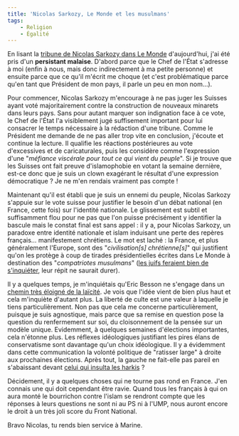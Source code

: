 ```yaml
---
title: 'Nicolas Sarkozy, Le Monde et les musulmans'
tags:
    - Religion
    - Égalité
---
```


En lisant la [tribune de Nicolas Sarkozy dans Le Monde](http://www.lemonde.fr/idees/article/2009/12/08/m-sarkozy-respecter-ceux-qui-arrivent-respecter-ceux-qui-accueillent_1277422_3232.html) d'aujourd'hui, j'ai été pris d'un **persistant malaise**. D'abord parce que le Chef de l'État s'adresse à moi (enfin à nous, mais donc indirectement à ma petite personne) et ensuite parce que ce qu'il m'écrit me choque (et c'est problématique parce qu'en tant que Président de mon pays, il parle un peu en mon nom…).

<!-- more -->

Pour commencer, Nicolas Sarkozy m'encourage à ne pas juger les Suisses ayant voté majoritairement contre la construction de nouveaux minarets dans leurs pays. Sans pour autant marquer son indignation face à ce vote, le Chef de l'État l'a visiblement jugé suffisement important pour lui consacrer le temps nécessaire à la rédaction d'une tribune. Comme le Président me demande de ne pas aller trop vite en conclusion, j'écoute et continue la lecture. Il qualifie les réactions postérieures au vote d'excessives et de caricaturales, puis les considère comme l'expression d'une "_méfiance viscérale pour tout ce qui vient du peuple_". Si je trouve que les Suisses ont fait preuve d'islamophobie en votant la semaine dernière, est-ce donc que je suis un clown exagérant le résultat d'une expression démocratique ? Je ne m'en rendais vraiment pas compte !

Maintenant qu'il est établi que je suis un ennemi du peuple, Nicolas Sarkozy s'appuie sur le vote suisse pour justifier le besoin d'un débat national (en France, cette fois) sur l'identité nationale. Le glissement est subtil et suffisamment flou pour ne pas que l'on puisse précisément y identifier la bascule mais le constat final est sans appel : il y a, pour Nicolas Sarkozy, un paradoxe entre identité nationale et islam induisant une perte des repères français… manifestement chrétiens. Le mot est laché : la France, et plus généralement l'Europe, sont des "_civilisation[s] chrétienne[s]_" qui justifient qu'on les protège à coup de tirades présidentielles écrites dans Le Monde à destination des "_compatriotes musulmans_" ([les juifs feraient bien de s'inquiéter](http://www.lefigaro.fr/editos/2009/12/03/01031-20091203ARTFIG00019-minarets-l-europe-doit-changer-son-regard-sur-l-islam-.php), leur répit ne saurait durer).

Il y a quelques temps, je m'inquiétais qu'Eric Besson ne s'engage dans un [chemin très éloigné de la laïcité](/notes/2009-11-communautar-r-us/). Je vois que l'idée vient de bien plus haut et cela m'inquiète d'autant plus. La liberté de culte est une valeur à laquelle je tiens particulièrement. Non pas que cela me concerne particulièrement, puisque je suis agnostique, mais parce que sa remise en question pose la question du renfermement sur soi, du cloisonnement de la pensée sur un modèle unique. Evidemment, à quelques semaines d'élections importantes, cela n'étonne plus. Les réflexes idéologiques justifiant les pires élans de conservatisme sont davantage qu'un choix idéologique. Il y a évidemment dans cette communication la volonté politique de "ratisser large" à droite aux prochaines élections. Après tout, la gauche ne fait-elle pas pareil en s'abaissant devant [celui qui insulta les harkis](http://www.lefigaro.fr/politique/2009/12/10/01002-20091210ARTFIG00135-georges-freche-met-le-ps-face-a-ses-contradictions-.php) ?

Décidement, il y a quelques choses qui ne tourne pas rond en France. J'en connais une qui doit cependant être ravie. Quand tous les français à qui on aura monté le bourrichon contre l'islam se rendront compte que les réponses à leurs questions ne sont ni au PS ni à l'UMP, nous auront encore le droit à un très joli score du Front National.

Bravo Nicolas, tu rends bien service à Marine.
